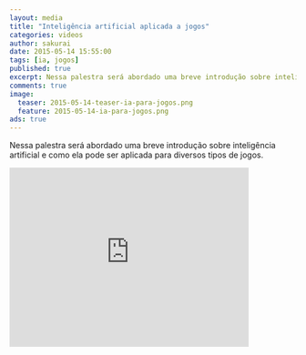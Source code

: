 ```yaml
---
layout: media
title: "Inteligência artificial aplicada a jogos"
categories: videos
author: sakurai
date: 2015-05-14 15:55:00
tags: [ia, jogos]
published: true
excerpt: Nessa palestra será abordado uma breve introdução sobre inteligência artificial e como ela pode ser aplicada para diversos tipos de jogos.
comments: true
image:
  teaser: 2015-05-14-teaser-ia-para-jogos.png
  feature: 2015-05-14-ia-para-jogos.png
ads: true
---
```


Nessa palestra será abordado uma breve introdução sobre inteligência artificial e como ela pode ser aplicada para diversos tipos de jogos.

<iframe width="420" height="315" src="https://www.youtube.com/embed/5SiEK9O9sgs" frameborder="0" allowfullscreen></iframe>
